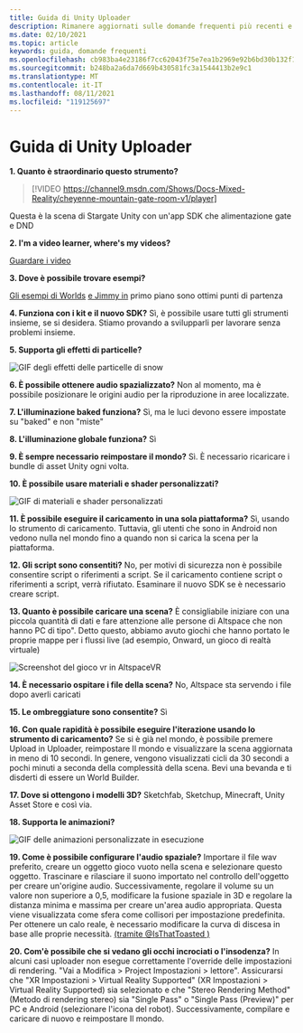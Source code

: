 ```yaml
---
title: Guida di Unity Uploader
description: Rimanere aggiornati sulle domande frequenti più recenti e sulle soluzioni per AltspaceVR Unity Uploader.
ms.date: 02/10/2021
ms.topic: article
keywords: guida, domande frequenti
ms.openlocfilehash: cb983ba4e23186f7cc62043f75e7ea1b2969e92b6bd30b132f1733b5e25e92dd
ms.sourcegitcommit: b248ba2a6da7d669b430581fc3a1544413b2e9c1
ms.translationtype: MT
ms.contentlocale: it-IT
ms.lasthandoff: 08/11/2021
ms.locfileid: "119125697"
---
```

# <a name="unity-uploader-help"></a>Guida di Unity Uploader

**1. Quanto è straordinario questo strumento?**

> [!VIDEO https://channel9.msdn.com/Shows/Docs-Mixed-Reality/cheyenne-mountain-gate-room-v1/player]

Questa è la scena di Stargate Unity con un'app SDK che alimentazione gate e DND

**2. I'm a video learner, where's my videos?**

[Guardare i video](https://youtu.be/km9CnVYPzoM)

**3. Dove è possibile trovare esempi?**

[Gli esempi di Worlds](https://account.altvr.com/worlds/featured) [e Jimmy in](https://account.altvr.com/worlds/1046572460192825569) primo piano sono ottimi punti di partenza

**4. Funziona con i kit e il nuovo SDK?**
Sì, è possibile usare tutti gli strumenti insieme, se si desidera. Stiamo provando a svilupparli per lavorare senza problemi insieme.

**5. Supporta gli effetti di particelle?**

![GIF degli effetti delle particelle di snow](images/uploader-faq-img-01.gif)

**6. È possibile ottenere audio spazializzato?**
Non al momento, ma è possibile posizionare le origini audio per la riproduzione in aree localizzate. 

**7. L'illuminazione baked funziona?**
Sì, ma le luci devono essere impostate su "baked" e non "miste"

**8. L'illuminazione globale funziona?**
Sì

**9. È sempre necessario reimpostare il mondo?**
Sì. È necessario ricaricare i bundle di asset Unity ogni volta. 

**10. È possibile usare materiali e shader personalizzati?**

![GIF di materiali e shader personalizzati](images/uploader-faq-img-02.gif)

**11. È possibile eseguire il caricamento in una sola piattaforma?**
Sì, usando lo strumento di caricamento. Tuttavia, gli utenti che sono in Android non vedono nulla nel mondo fino a quando non si carica la scena per la piattaforma. 

**12. Gli script sono consentiti?**
No, per motivi di sicurezza non è possibile consentire script o riferimenti a script. Se il caricamento contiene script o riferimenti a script, verrà rifiutato. Esaminare il nuovo SDK se è necessario creare script. 

**13. Quanto è possibile caricare una scena?**
È consigliabile iniziare con una piccola quantità di dati e fare attenzione alle persone di Altspace che non hanno PC di tipo". Detto questo, abbiamo avuto giochi che hanno portato le proprie mappe per i flussi live (ad esempio, Onward, un gioco di realtà virtuale)

![Screenshot del gioco vr in AltspaceVR](images/uploader-faq-img-03.png)

**14. È necessario ospitare i file della scena?**
No, Altspace sta servendo i file dopo averli caricati

**15. Le ombreggiature sono consentite?**
Sì

**16. Con quale rapidità è possibile eseguire l'iterazione usando lo strumento di caricamento?**
Se si è già nel mondo, è possibile premere Upload in Uploader, reimpostare Il mondo e visualizzare la scena aggiornata in meno di 10 secondi. In genere, vengono visualizzati cicli da 30 secondi a pochi minuti a seconda della complessità della scena. Bevi una bevanda e ti disderti di essere un World Builder.

**17. Dove si ottengono i modelli 3D?**
Sketchfab, Sketchup, Minecraft, Unity Asset Store e così via.

**18. Supporta le animazioni?**

![GIF delle animazioni personalizzate in esecuzione](images/uploader-faq-img-04.gif)

**19. Come è possibile configurare l'audio spaziale?** Importare il file wav preferito, creare un oggetto gioco vuoto nella scena e selezionare questo oggetto. Trascinare e rilasciare il suono importato nel controllo dell'oggetto per creare un'origine audio. Successivamente, regolare il volume su un valore non superiore a 0,5, modificare la fusione spaziale in 3D e regolare la distanza minima e massima per creare un'area audio appropriata. Questa viene visualizzata come sfera come collisori per impostazione predefinita. Per ottenere un calo reale, è necessario modificare la curva di discesa in base alle proprie necessità. [(tramite @IsThatToasted )](https://www.youtube.com/watch?v=ktb2vAAwknw&list=PLGmYIROty-5bpzKQNK3mRMi4pmh_LinV4&t=642s&index=29)

**20. Com'è possibile che si vedano gli occhi incrociati o l'insodenza?**
In alcuni casi uploader non esegue correttamente l'override delle impostazioni di rendering. "Vai a Modifica > Project Impostazioni > lettore". Assicurarsi che "XR Impostazioni > Virtual Reality Supported" (XR Impostazioni > Virtual Reality Supported) sia selezionato e che "Stereo Rendering Method" (Metodo di rendering stereo) sia "Single Pass" o "Single Pass (Preview)" per PC e Android (selezionare l'icona del robot). Successivamente, compilare e caricare di nuovo e reimpostare Il mondo. 